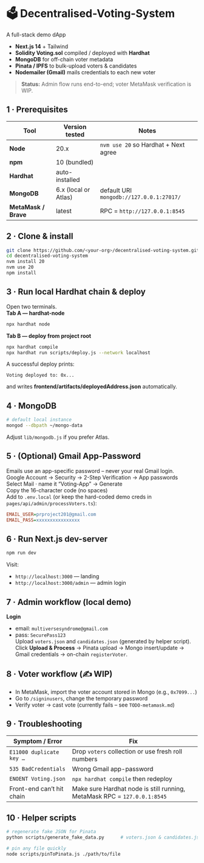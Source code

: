 # 🗳️ Decentralised-Voting-System
A full-stack demo dApp  
* **Next.js 14** + Tailwind  
* **Solidity Voting.sol** compiled / deployed with **Hardhat**  
* **MongoDB** for off-chain voter metadata  
* **Pinata / IPFS** to bulk-upload voters & candidates  
* **Nodemailer (Gmail)** mails credentials to each new voter  
> **Status:** Admin flow runs end-to-end; voter MetaMask verification is WIP.

## 1 · Prerequisites
| Tool | Version tested | Notes |
|------|----------------|-------|
| **Node** | 20.x | `nvm use 20` so Hardhat + Next agree |
| **npm**  | 10 (bundled) | |
| **Hardhat** | auto-installed | |
| **MongoDB** | 6.x (local or Atlas) | default URI `mongodb://127.0.0.1:27017/` |
| **MetaMask / Brave** | latest | RPC = `http://127.0.0.1:8545`

## 2 · Clone & install
```bash
git clone https://github.com/<your-org>/decentralised-voting-system.git
cd decentralised-voting-system
nvm install 20
nvm use 20
npm install
```

## 3 · Run local Hardhat chain & deploy
Open two terminals.  
**Tab A — hardhat-node**
```bash
npx hardhat node
```
**Tab B — deploy from project root**
```bash
npx hardhat compile
npx hardhat run scripts/deploy.js --network localhost
```
A successful deploy prints:
```
Voting deployed to: 0x...
```
and writes **frontend/artifacts/deployedAddress.json** automatically.

## 4 · MongoDB
```bash
# default local instance
mongod --dbpath ~/mongo-data
```
Adjust `lib/mongodb.js` if you prefer Atlas.

## 5 · (Optional) Gmail App-Password
Emails use an app-specific password – never your real Gmail login.  
Google Account → Security → 2-Step Verification → App passwords  
Select Mail · name it “Voting-App” → Generate  
Copy the 16-character code (no spaces)  
Add to `.env.local` (or keep the hard-coded demo creds in `pages/api/admin/processVoters.ts`):
```ini
EMAIL_USER=prproject201@gmail.com
EMAIL_PASS=xxxxxxxxxxxxxxxx
```

## 6 · Run Next.js dev-server
```bash
npm run dev
```
Visit:
- `http://localhost:3000` — landing  
- `http://localhost:3000/admin` — admin login

## 7 · Admin workflow (local demo)
**Login**
- email: `multiversesyndrome@gmail.com`
- pass: `SecurePass123`  
Upload `voters.json` and `candidates.json` (generated by helper script).  
Click **Upload & Process** → Pinata upload → Mongo insert/update → Gmail credentials → on-chain `registerVoter`.

## 8 · Voter workflow (✍ WIP)
- In MetaMask, import the voter account stored in Mongo (e.g., `0x7099...`)
- Go to `/signinusers`, change the temporary password
- Verify voter → cast vote (currently fails – see `TODO-metamask.md`)

## 9 · Troubleshooting
| Symptom / Error | Fix |
|------------------|------|
| `E11000 duplicate key …` | Drop `voters` collection or use fresh roll numbers |
| `535 BadCredentials` | Wrong Gmail app-password |
| `ENOENT Voting.json` | `npx hardhat compile` then redeploy |
| Front-end can’t hit chain | Make sure Hardhat node is still running, MetaMask RPC = `127.0.0.1:8545` |

## 10 · Helper scripts
```bash
# regenerate fake JSON for Pinata
python scripts/generate_fake_data.py      # voters.json & candidates.json

# pin any file quickly
node scripts/pinToPinata.js ./path/to/file
```
